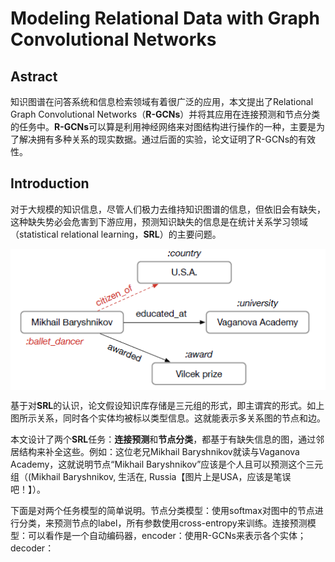 # Modeling Relational Data with Graph Convolutional Networks

## Astract

知识图谱在问答系统和信息检索领域有着很广泛的应用，本文提出了Relational Graph Convolutional Networks（**R-GCNs**）并将其应用在连接预测和节点分类的任务中。**R-GCNs**可以算是利用神经网络来对图结构进行操作的一种，主要是为了解决拥有多种关系的现实数据。通过后面的实验，论文证明了R-GCNs的有效性。

## Introduction

对于大规模的知识信息，尽管人们极力去维持知识图谱的信息，但依旧会有缺失，这种缺失势必会危害到下游应用，预测知识缺失的信息是在统计关系学习领域（statistical relational learning，**SRL**）的主要问题。

![img](data:image/png;base64,iVBORw0KGgoAAAANSUhEUgAAAf4AAADlCAYAAACyCZXJAAAAAXNSR0IArs4c%0A6QAAAARnQU1BAACxjwv8YQUAAAAJcEhZcwAADsMAAA7DAcdvqGQAAFCnSURB%0AVHhe7d0JXFRV+wfw3wAiKruazODCCyhakgukuVSoCeYebmWBBm9paVm+Cq7V%0Am1sKL+b6agUJpLkEf7dcMBVfNZMYFNEEAgKFGRRlHRRZ5v7vuXMHB0QWBUR5%0Avn7mMzPnrlzv3Oecc889R8LxQAghhJBmQU98J4QQQkgzQIGfENK05J+Ar0wG%0At6B4qMUkQkj9ocBPCGlSSv+KQZhyMKYMtqELFCENgH5XhDRbt3DC1xkSyWQE%0AJRYJKWqlHOH+0yCTSPh0/jVkEcIT84VpzAPTZdPgfywRKmFqERKDJvNpi3Ai%0AX1tWV/MF+EX8/JptlMr9YS9xg2/QFvgOkWnWwX9fdCIDanU8gtxkaOE8H8nY%0AA28HW6HUX8pvc1/4Ccjlh+A/zVFcRlKxRkBcVuYdjgyqJiCkWhT4CWmu1LeQ%0AelEBSO1hY2UIdUY43ndyxuy4ftiruAeuLB3HB8gxweVrIZCrlcewZOoUbMga%0Ah8iCMn66AufnAwGuc7FFnsuvUIX0hBRguDN6mGovLcXITE2C0q4fetkCKbFR%0AfFCPQOipMkzYkcqvIxVhXgqs+uAnXFB3h9fR8wjztAM8w6DgFDjqZYOUw6sx%0AfsIwODuvQ9ZrXyAsYg/8XKVIzi4UAz+fuYgMwZKIwVjuOxLWdFUjpFr0EyGk%0AudJjgVYBTrESQ02zEbl+JYIcAnBg04foJzXkp1vj1QnDYac8h5i/0hD5zUKs%0Awiz4Lx2Pbsb8pUNPin7e0+AhjcGx2EyoS9MQEyaHnWMXtBc3AWTh8qkYSCf0%0ARVcDMWPgoruNtujSo504L6/0JlLO3oHra8+jg5AgLiP1QuDVPVjtNRHuw13Q%0At7cMyXFp/NrZLNH4dtluOPjNw+RuRsJShJCHo8BPCAHyL+FoqAKuHm+gDwvq%0AIgOneUjiTmJe17+rnI7WZmjfWimUvktTYnEs2QkT+naBgTgZ+X/h/LE7cHSQ%0AwVioYcittI4cpMVdFzMGfNldWIcMvW3aaS5OYq2E1OMdTOxuKiwBGKOjgy1w%0ANgWK0mJkRIQgIGEEPn67Nz+FEFITCvyEEKAwF5nK1rAyb1PlRUGdmYqLSp2A%0ALNIEajsMsm2LovQkxMEWDh3vh1/Ncg4Y3qsj9G78iVMR5hXXoZsxgBqqyusQ%0AlpHBw+1FaMM+YAgrG3tIk5OQlvIHftrwO97YOB/jrQ3F6YSQ6lDgJ4RUTdtg%0AzvcEVCbmsBKT78vFhf3hiJCOwLj+ljr38rXV7eJ0OMBWZoj8q9E4Vl3GoEJ7%0AALYOdZXLsMuWcUd7OOJvnA3cjAC8g49cO9HFjJBaot8KIc1RqRz+9qxVvtgC%0Av4MTxnm1QsiGIJxQFvMxV4modauwJM4dGz8ZDFNh+j2sWbZJMx35SAxfg3nz%0A0+ClW9q+cxWxSfnC8vLgVfz0XwDXfujZQV1FxkBbwmcZA5amaQ8AO0uYCFem%0AyhmB+/SsbNBbGoGANQnwWOoBJ93bD4SQatGvhZBmSFNFz3/QtsDX64LxywOx%0Ard9vGCZrCYm+DOMvOmLjgcWaoM5Pd18XhohRKXiXTZeYwWFDGTyOh2Gdexf+%0AQmIE+zfex0KHw/DuYcYvPx27y/6Bfi5SSHvbwEpPbKQ3yBay8gYA2Yg+GgGl%0AkDFgiR3Qf9wISCO84aDPHv/LqmIZkbEMDo78ur0W4RMXncaBhJAaUV/9hJCn%0AjjoxCG84hGN49I+Y52QuphJCaoNK/ISQp0QxlIlpUKkuY9uKzSj2+xwzKegT%0AUmcU+AkhT4l8XA2cABMTV4RaLcLWmc70+B4hj4Cq+gkhhJBmhEr8hBBCSDNC%0AgZ8QQghpRijwE0IIIc0I3eMn5DGpVCrhRcijMDY2Fl6ENBYK/IQ8opycHJw+%0AfRqpqaliCiGPxsbGBq+88gosLCzEFEIaDgV+Qh5BUlISDh06JHyWSqWwt7cX%0APhNSV+xcUiqVwueRI0fSuUQaHAV+QuqIVevv2LEDRUVFGDZsGF544QVxCiGP%0A5sqVKzh+/DiMjIwwdepUqvonDYoa9xFSR3K5nII+qVfsPGLnEzuv2PlFSEOi%0AwE9IHcXGxgr3Yinok/rEzid2XrHzi5CGRIGfkDpgDfqYzp07C++E1CfteZWZ%0AmSm8E9IQKPATUgf37t0T3k1NTYV3QuoTnVekMVDgJ4QQQpoRCvyEEEJIM0KB%0AnxBCCGlGKPATQgghzQgFfkIIIaQZocBPCNFxHeHT7CGx94e8VEwqp4Lcf8hD%0ApmkVQykPh/80R0gkEs1LNg3+4XIo1eIsD6WGSr4WQ9gybkFIrHF+QsijoMBP%0ACKknxcgInwsn563IGrcHBRwHjstDwkZr/DJhDKYGRPFZh+pkI2r3dkSyjxFH%0AcCapSEglhNQvCvyEkPqhTsHRreFQes7Ap+7doelt3hTd3OdiqY8MkVv+h4SH%0A1hTw8i/haKgCrqtWYa50D5YE/oZ8cRIhpP5Q4CeE1K9raVCodOvp22Ho6miU%0AnX4T5kUPq79XIz/6V4QqB2OK+zsY5eEEZeiviM6n+n5C6hsFfkJI/dCzhdsM%0Ad0gj58LZ5A34Bv2M8PBIJIqZAD2pHeyMH3LJUV/Hr9sPQOk6AoPtreHs5gqp%0AMgJHo7PFGQgh9YUCPyGknhjC2j0A8ugDCPQB1nhPwoQJQ+Bgog/JEF8Ey5V8%0Aub5q6qTj2Bp0G65TBsJeTw+mzq/DQypH6NFLVN1PSD2jwE8IqUeGkDqNhtfq%0Ao+A4DmWKaOzd4wfPhDWYPmYF9mYUi/PpKkLSmSOIwGBMGWyjuSiZvgg3Vt2/%0AZgt+TqRGfoTUJwr8hBAdFuji2En8XDdqpRz7wg9Brrwf3PWkThg3cS42/LgQ%0AUuUR7Dt/Q5yiQ52KM7vO8B/2wNuhlfgYYHsMW8PGpT+DXWdSH1pTQAipOwr8%0AhBAdBjCxbA8kRyE2pVJJW52O2GMJgJ0lTKq4cughDeET/olFh1MqBWo9GHe0%0AhyPMYWXeSkzTUkN14TBCI9rCKywVZcIjgOKr7CoCXYGIXb8hiSI/IfWGAj8h%0ARIcRuk2eBz+XM/Ce8RXCE8U77GolotatwpKIvvBb6Y5u7MpRKoe/PV8613bo%0AIx2KT/z6IsJ7DhYGR5V32KNWnsW6FWsR4fIOJvez5Bfzhz1fqrf3l6NU++y+%0AdAzeeb1TxQuSng0GTxksPtN/S9N5kGQI/OXV9wZACKkeBX5CSEXG/TB3xwGE%0AjcrAbAczTdW7vgzjLzpiY/R3mOtkLs5YmTmc5n6H6L0TgW3jIdNnVfYS6Mu+%0AQuZr65BwYA6cKrXqV2f8D9tD5ZB6vA5n08qXIyPYDx4BV7Bn+k/zWQRCSH2Q%0AcKxOjRBSK5mZmdi9ezdeeeUV9OnTR0wlpH5cuHABp0+fxuTJk2FlZSWmElK/%0AqMRPCCGENCMU+AkhhJBmhAI/IYQQ0oxQ4CeEEEKaEQr8hBBCSDNCgZ8QQghp%0ARijwE/II7t27J34ipP7QeUUaAwV+QupA+2z19evXhXdC6pP2vLK0tBTeCWkI%0AFPgJqSMbGxsolUqhMx9C6gs7n9h5xc4vQ0NDMZWQ+keBn5A66tevn/C+f/9+%0A5OTkCJ8JeRzsPGLnE6M9vwhpKNRlLyGP4Pfff0dUVJTwuVevXnBwcBA+E1JX%0Aqamp5ecSC/ovv/yy8JmQhkKBn5BHdOXKFZw9exZFRZWGryWkjoyMjDBo0CC8%0A8MILYgohDYcCPyGPobi4GNeuXUNBQYGY0ghuZUHCZzY4MzPAxFRMJE8rExMT%0AdO7cme7rk0ZDgZ80Yxy4vFTkxd1F60HPw1AiJj9hxTnZSPt6OUqzbgrfS9JS%0AwKnyhM9aRk4DYB+wAfpGrcQUQgipHWrcR5opPuhnnkTqB5ORtno38m+WiulP%0AnqGFJYqT/0LxlQvCq3LQN+zRi4I+IeSRUeAnzVQJ7v5vJ/KVb8A6ZCnadTAQ%0A05sGqznzIDFsKX67jwX9blsCKegTQh4ZBX7STLVAy26O0L8Xg7xffsZ1/z3I%0Av9s07nrlnP8duSePgyspFlM0KOgTQuoDBX7SPJXext0b96Cv9zdUGzZCdbcU%0A3J0yceKTkx93CZlbN8LSbSTaf7ZITKWgTwipP9S4jzRPXAqUs5aiwOAe7v5h%0AgXah62Bt31qc2HhYQ76cs2fQ7vXhDwT1sqK7uPyaMwV9Qki9osBPmgeuCMUp%0AV1GQdBPo4ADTnp1hAA6Skou4NvUD5L36Xzz/WT/oi7M3tMLkJGRHnkD2t+tg%0A+cEcdPL+QJxS0a2Tx2ExYCAFfUJIvaHAT559qj+RuXopbkTEiwl60Ov7Iay/%0A8IalVRkKt89B0mZTWIV9jQ5WLcR5Gg4r5Sf/6xNYuk+usqRPCCENie7xk2cb%0Al46s5XNwI9EZ0uBIOJ49D4fAZWiTHYyM1Qdxp6QV2rhNQGtE4vaRv6AWF6tP%0ArMqeldxZwGfY43o9gn5Eh9FjKegTQhodBX7yTONSTiDrpAFMP52J57q3h56B%0AMYx6jkHn+W9D8tsPuBGdA7QbiOem2qJkx37kFdRf6GeBXrFrB65OHoe806fE%0AVEIIebIo8JNnW0EOSmEI/Va63aHqw+DFoTCzVqIwLgMcTGDiNhaGBb8g61SG%0AOM/jS13+JcpUKnQL3gm7z78SSvqEEPKkUeAnzzSJ1T9gpHcTd//OElNELYxh%0AYK4HdQnrsU8CPbtx6LxxMzq5SDXTHwF7/p412tPq9p/1QqM9CviEkKaEAj95%0AupTmoPDcUdw4eBQ5abUYGKfDy2g7yhJFP+xBTq72OX0O6uSzyL3aBq3sO/Bh%0AnycxRRsnR7QyrlsPftr791e93hWevyeEkKaOWvWTp4fqMhRL5iDrXKbmu4kr%0AntuyHFL7NprvVRL75J/ji/y7L8P8HRcY5smRu+sYygZ+CbsvRqKVwaOPzsPu%0A4d9NiIfVO55oY2cvphJCSNNFgZ80cXzpPO0wUr8+Dlhew13T6ejyz6Foo38F%0A6Z/NQrb5YjgEjIVRtbGbD/43/oByWzByIqLA2Y2E2bgJ6ODmCMM6Bn1WlV98%0A6xYs+r8sphBCyNOFAj9pYvggrVLwATYHko72aNPWCCg4i78nzER+3mvoEL4W%0AVtbsWftS3Du6BPFf3m6UXvfY/fvso4dwN/p3WH3mi3ZDholTCCHk6UL3+EnT%0AweWhYLcvrgx3RfIHU5A0eiL+2n0ZpcZ90H5qH36GYnCl2nyqAVq+OgkWVjHI%0APnAZNfayX1rKZykeDQv62v7ze+6PoKBPCHmqUeAnTUQJiiJWI/XbOzBb8RO6%0A7juIf3zhgtJ1c5CyV4HWIyailUEscs9fux/AW/VA24l9of55F25lloiJutRQ%0A347H7e3LET/pC9y6Vbsx99nz9zcO7he/QajWZx3uUPU+IeRZQIGfPCEcX8D/%0AG7kHvsX105n81+vI2XUK+u9+BOuhL6K1hTH02ljAwPIW7vp/j9sGL6P92PYo%0A/umwzvC5rcVe984g+3iyTq97JShJjcKNTXPw53v+yMdgdPx+Kdq3q77FPrt/%0Afz3wW1wd8QqKb4gNCAkh5BlD9/hJwym9ifwjh6CyGgOZc1sxUY2yzFjcPrAH%0At3ceQLFKDwYf/oTn372H624zccdjBZ4zvYxb20JxN8sKrd59H8+59oKh2XMw%0Ayt6F+GnbYbhqB+yHdhDXV4jCEydxz+41WHZpieLLx3Bj10/IS7OD+btvot2r%0AL8LIqOb8LSvlJ057C+0/mA2LQYPp2XtCyDOLAj9pOFwqMme9jRuGC+Gwdiwf%0AuOVQbF6LWwdjAQd3WLq1QP76P9B6UwhsnPJx47O3kHkuF+jgArN3pqD9iAFo%0AY1aAnNWeuFbwKZ5f5oDsuVORmT8LXb97C60rx3MuA7e2HkRZ/5Fo69gRBtW0%0A2GfP3+ec+w2mvftQkCeENCtU1U/qF3cXxdl3NJ8lndBuyU50/3okWpbx+cuW%0AEqj1BqLDlkN4PuhzWHVWo7SlE0wcTPh5ZbCc8AZ/QvaA2efLYDPlVT7otwBK%0AMlEYmwUDexkMJNZoO/1TWL75PAzUVeRX+entZs5Ahz6dHhr0qf98QkhzRyV+%0A8hg4cLficHNvPFpOnABzcxXyNn2AVPlo2G99F21a8MGXu4mczUuhzH0bXRe5%0AgCVp5CF3rSfSMj/kMwYjWJ4AKM3A7YC5SI8whdn7o9DKMAuF/xeCgnvj0GkT%0AH/BruEdfG6yHPeNBr6L9G6NgJLMWUwkhpPmgEj95DBJIiv5CbuA63Dyj4L+b%0A8kF1MPSv7ELmrt247r8H+UVmfIA1RMnBMNzOKNYsxpRlQHXmJgydummCPmPA%0Al+jnfoMuXl1Q9OMyZAb9D+r+PvjHpk8eOeizR/GKFPcH3mGt81n/+RT0CSHN%0AFQV+8nis3dBlezjsRkjBldzG3Rv3oK/3N1QbNkJ1l59ebIBWLhNgYvIbbu2L%0AK3/enkuNRn56d5g6yfhvYiv8dSuQHt8G5lOXoPsBOXodCIX9rDEwbac7sl7N%0AKvefX3aX7QghhBCGAj95PBJjGJklIeMjL/x99grydkdD/6Ue/JnFB/W3R8HU%0ATB+w6Iu242xRtu8wcnNY6C9G0aU/UCLrgRa3juH60um4OuVDZF3hoFd6T7Pe%0Ax6DYHircv7f+zEco4VMf+oTUlhr5JxZBJpmMoMQiMa2R5J+Ar0wGt6B4nUdz%0ASUOgwE/qiHWKk4L8ixeQdzkNJawnPUtrGBr8hYLdN2GxZTu6rV6o6VEv7AI0%0AXeaYwmyCB1oV/oJbkdf577kolF/mI3QwlJ+sgcpwGKTfHkCPrUsg691eWKIu%0A2PP3+XGXxG8QqvLZ+Pemji+KKYSQ2ilGZmoSlHb90MvWSExrHOrMVFxUOmB4%0Ar458YHqCGZBmgBr3kdorvYm8XX64vvEQyoQsuR70BiyAzfJJMLqwBvHzYmG2%0ANRCdexugcPscJG02hVXY1+hg1UJo5Hd7xXtIl4+Azfa3of72S9xq4YrnxrnA%0AtKOpZmjcOqL+8wl5Vqkg9x8D52MeSDjshW5URK1XdDhJLd3FnQOrcW1zDky/%0A/hndI06j28bFMO3WBmqVGi2c34CZLAV5B2NQwrVGm2Fj0AqRuH3kL021naQ9%0ALMaPgYHiCG7L1bD4dCO6zhoLs8cI+tr+83vs3kdBnzRD2lKxtnq8CIlBkyGR%0ALcKJfG1lecWSc6ncH/YSN/gGbYHvEBkkEgn/csOiExma36laCfm+cOyTX0dG%0A+Ex+2kyEK7VdXWvXNRr+8lw+NifimP80/jtbB/8a4otguVKzHhRDKT+E8BNR%0AkB9bi2kyCWS+hxAvD9XZrgxDfEMhV7JGv+L8++TIiA+Cm8QEzvMjgQhvOOiP%0Ax9f+sx8o/asT2XyO8A5PE7dJao2V+AmpUekV7rp7X+7SRjlXJiZVVMzdPTCX%0Au/jybE55/R7/PZfLCRjLXRz+KXdt52YuZdclrlR9g8vZd4TLy2LT6+Ze9m0u%0A68Sv4jdCCMfd5RICJ3GAE+dzPIv/nsUd93Hi4BnGKTQz8MR57Py46BLt/OCk%0Anhu58wr+d1iWyoV59RSn818TAjlXcX0l0X6cHVw4v+gCzarKrnKBrlJO6nOc%0Ayys4z/m52HEuPmFcQgG7IuRxVwO9OCkmcYEJd8vnZduCiw8XGLaXiwhbxa+7%0AJ+cVlipcQ8oUEdxCF3F9uutm21KEcZ6w4zzDrrFv4n7p7Iv2b3UN5BKqviCR%0AalCJn9QOdw9qPpOvb25cqYRejOLLx3HzYg5aDhqj03rfFKZveqKV+ldkf3sW%0AnB7H58qfg/lYtzq10tftP/9uSrKYSggBjNDNazdfeIvG6qHtgNI0xITJYefY%0ABfdbymTh8qkYSCf0RVcDFdITUgCXABzY9CH6SfnfoV5bdOnBLytQQ5WehDg4%0Ao38PcxjIbDEIBcjKY6VsvrQfGYIlEYOx3LsvMnf7Yz5mwX/peHQzZmHEFN0n%0AvgMPaQxOXc4CVAokxCkh9dyGqwdWwct9HIZ0MQD7BZfmFoB18aUnHY6VJxVQ%0ArB4KU2H+1hjevyu/Jn4eRQrOoi9e66n5S/SsbNBbeh1xaTn8N34/5aFYtsYK%0Afivd6TbAI6BDRmpHvx1aOhqh5GwcinRbhXDpuB2wAJlnMwCLl9BuYlex9b4a%0Aejbu6Lrvf3j+UAhsJ76o03lP7bBe9v7+7CMYdrBCjyOnhUZ7hJCqqVNicSzZ%0ACRP6dkF5rxf5f+H8sTtwdJDBWH0LqRdz4erxBvoIwZrJQVrcdTFjoG3YZ48u%0A7fk1tDGHlTQXmbl3Wb06fl69Gw5+8zDZPhNndp0BIufC2URfrLbnX2bDsEap%0AWaumoZ4TPKaNQndxWwZ93sa3C2UI8XaEyRBfBO2TQynW0Wvm7wTHLhb8tyKk%0AxEYhWWoPGyuxkGAsg4PjHZxNuYlS9XVEbA5CgpcX3u5jrplO6oQCP6kdiRQW%0AY1+Hnvwn3JBni4k8lRJFSgO0aG/Cf2kDU/d5sPp0LF/yZ6cWfzFoY4EWLWt3%0Ammmfv2fvDOtDn41/32H0WOpPn5BqaUvrtnDoaCymaQOq2FL+xp84FWGO3jbt%0A7l/4dTMGFWoH+GlCsAUf+AuQy0r7cSPw8du9+QxEIbKTlbDzi0YJx7HbxTqv%0AJAS7S3HjchQipK5wc9b53epZY+jKwyhIOIk9ozKxZLwznN4LRryqWJx/APp2%0Abc3PKNZMONqjozaDotcONr1lSI77GykXwrHh8GvY+NVoWFMEeyR02EgtGcDw%0AFQ+0H5iDvAW+SN21Fzf+7zukzFqAfNO3IHX9h+YWQDtndBj5IgyrGSCnssr9%0A51OHO4TUVVWP4eXiwv5wRMABtjJD5F+NxrHqMgYVMgE8IdiaI/nmWexkpf25%0AnnC1vn+b7k5WnlBlr8FnPBIjER4eiURVNq6ej64QuDUN8YbAX34Hxt1cMHHe%0AD4g/vhAI2YaDCRkV5xdqJhSwG94LtuURyhgdHWyBa5EIXL8dqLQvpG4o8JPa%0Aa2EPq2WbIR0lgeqbxcjceBRl/RfCdutHMDfXF2equ+R/fYIylQr2W34Qnr+n%0A0j0hNWGPuw2BROIM3xO3xDTenauITcrng6cS8uBVmDf/F8C1H3p2UFeRMdDW%0AErCMgVGl5+gZI5i1N0Hywg/wYdxkLP3AWZMhMLDDkJmjoAwNRmAUa8XPgv5e%0ALJsxFbPPq2HVOvuBwK0n64nhLtfxy+4IPmPA6vdVUKTeAKQvwPa5/IrzCzUT%0AgJ1lG50AZQgrG3tIIzdhzTHX+/tCHgkFflI3xg547rNv0fPcFfQ6/jO6zhoJ%0AE/MW4sTaof7zCXlM6nTEHkvgP2ga4rEgbf/G+1jocBjePcwg0Z+O3WX/QD8X%0AKaS9bWClJ1afD7KFrLwBQDaij0ZAKWQM9CpkAjSMILN14N97wmvjDLiYasOF%0AOZzmfofoVVbY318GfYk+TBy2Ah4/InKpS3lDvUG2z91va2DsjJlbN2FU5hdw%0AENoFmGHoqR7YeGAxxpvdrjh/ByeM82qLCO8e0HcLQqLQDkAPxh3t4fjAvpBH%0AQR34kEahHf8+K/QH4XvnxV9SV7qEkFpifRR4wiF0AKIPzIFTeeNE8igo8JNG%0AwR7JK85IR/s3J1JXuoSQ2lHfROLfhpCV7MOsoXvgeOBHzHOilvyPiwI/aRDs%0A+fuyO3coyBNCHh0buKc7e0zQFT5h67DUvTvd268HFPhJvaL+8wkhpGmjwE/q%0Ajbb/fKsZs2Haqxf0jVqJUwghhDQVFPjJI2PP3xcmJsKi/8tiCiGEkKaOmkaS%0AOmOP4mn7z1ddvj8OPqmK+Lz1tHCIvZk+FTSjuOmOzEYIeVbUe4k/MzMTt2/f%0ARnExG2qRPHMK8qG3Yim4MRPAvdgbMGFDajx5UqkUVlZW4remRBxXPO5jKILd%0AIRVTG0ypHP7dpyBuzUkEu3cSE+uOBf7uzklYo9gId2n509iPpp72qSGoVCpk%0AZ2cL1yxCGouJiYlwvTI2fjJNFest8F+7dg2nTp1CTg4bPYmQxmdkZISXXnoJ%0Affr0EVOaAgr8TTHws4LJuXPnEBsbK6YQ0vhsbGwwdOjQRs8A1EvgT0pKwqFD%0Ah4TP3bt3h62t7RPLyZDmh13E//77byQkJKCoqAi9evXCa6+9Jk6tZ6pEHNuy%0AAtPmhwhV91LPAAQv9sbwbpqaD7UyCqHfLMX0NRFsKlx8FmBU5neYj3/zgX8s%0AED4bMh97RMfPg5MQT0uhZGkTgDAxyFZcR+VtsO5Rj2HLinmYH3JZmM5vBNv8%0AP8Xb2I7nnecLQ58K7PzE7eQj8VggVkybixDNTsMveDFmDu+meTSKde8a+g3m%0ATV+DSPadX9+3ozLxxfxW2FirwF9p/cLfvRr+n05BL8V6PgNR1T6J358AVsr/%0Av//7P6GQYmFhgZ49ewo1RoQ0FqVSicuXLwvnICuwTJo0STgXGw0L/I+D/wO4%0AdevWcVu3bhU+E/KkFBQUcLt37xbOx5iYGDG1HpWlcmFeTpyLTxiXUFDGf0/n%0Aji905SCdxYWl3+N34Dzn5yLlpJ7buKtsOpfHXQ304viQwsEzjFNwJZwibAbH%0ABz8uukSzSk6bhhlcmIJPLF/HRu68gl9nlduw09kHtk8976+zJJrzs7PjPMOu%0AaVbP3ePSw2ZxUpeFXFhCnvBdcfxLzgU9Oa+wVK6My+Gi/Ubx6/fiAq+y6WVc%0AwdVtnKeU32ftPlWLnz86gF+fK+cTdpUrYCnpYZwXv7ydXzT/1/Ee2KcnS3uO%0AREZGiimEPBnsOsXOxZCQEO7ePf733Ugeu3FfVFSU8D5ixIgmeo+VNBeslumN%0AN94QctB//PFHPbczUSM/citmH3bF0sXj0Y11GcqGGV3gCx+EY+vRJORE7UVA%0A5GAsXzxFHIPcFN2nz8dy19qWJvltlK/DG/2khjrbOIJ9529ArbiMY5GdMGqy%0Aq7gPHdBzUA8gOQlpWVU0xMs/g/Wzf4fH0rlwF2oMDCEdOgtLfVoiaOtxJOXE%0AYHdADFyXz8f07my6Hoy7T8Hi5ZOExWtWDEXsOUTaDcfksZrOVfSkz2OQoxTJ%0AcWnI0szUZLBbkqy0xapYG6xWiJBaYrclWS05K/n/9ddfYmrDe6zAzy6sqamp%0AQjVZ586dxVRCnhwW/F988UWhyp81NK0/d/BXzDk+aKzCMDM2yIhE8zJjvYop%0AEXHqd5xk0yuMfsbT64hew9lAJ7VR1dCqPNOhWK2Iwec9WwLdvHBY4Y+uaREI%0AD/8OvkNs4eC9R5zxQaV/xSBMKceaYe3v77OkPYatkQMRUbhw8hw/XXdENsYI%0Atr36wU78Vj0jfpd+hGLX80jbH47wIF8M0e8B74im+QwDuyXE9O7dW3gn5Ekb%0AOHCg8J6cXH5DrME9VuBnrWEZe3sabIU0HTKZTHiv35baBjCxbK+5R13CsVtk%0AFV/Bk9FFnPPRlaIg+2FlZFPYdWuHO/HBeM9pDL45z/62thjofx7pYTM0s1RB%0Az8SSD+Au8IsueHCfuS2Y0IXPTDyWfMQHfQgn53U4n6sGzF+DvyIJYZ61yzY0%0Atry8POGdCiqkqWCFFXZ/v34LKtV7rMBPSFNkaGgofqpP4njgyVGITSkS03is%0AL3E+o+EWdA22fQc8OL18+NSH4YN9riYDDbRG16rWUb4NOf48uA0hmI6li73h%0A7u6OcU7tUVi+/IP0rGzQW5qAY7HpEEY3FdzCCV9nSNyCkGLbFxMemF6ElNio%0A+w3yqlP6Fw6uDAJ8fLHYayK/TyPh1KEEuZl3xBkIITUxMzMTaikbCwV+QmpF%0AD6b9xmOuyxksWRGIKGWx0Bo+KjAYoXwg9p3YHRaVp7PS8DY/LCmv9tZDG3NL%0APrAfQ9j/MvhAWwxlVCBWLNFW1etuYxfiVXwoVmfgxNersQbumOHmAHNW64Ab%0ASFWo+PfKy2vdQWZuoSaQm/bF5Ll9EbFkFdZFKcVt7kJwKIvVY9HNovJ0NVTx%0Au6pY50PotYGlnRTIvA6FsL/8MVm3Sudv1tLZJ0LIE0WBn5DaMu6HuTv2YpXV%0AfvSXtYREX4bxF3sjOHIBhpryP6XK0yVmGHqqMz7x7CmugA/sLh9jb4AVtg3r%0ACH1JSzhtuouRcz3vP99fvo4d6GGiz2+jI97NGIGIyJVwtzZFt8lfIcwjHd49%0AzPj1s+WLMXXjKrhiKyYs2A+lnhX6TnZEhHcP6Nv7Q15qDqe53yF6lRX295cJ%0A25SNj4Jj8A4sHdqO32Dl6fowGXoCPT7R2afq6HXD5A0b4XFtobi/rthUNg4b%0A/cYDIT5YEH6dn6fyPonLEkKeiMd6jp/dk9i9ezdeeeWVJtZpCmnO6LwkD7N/%0A/36hQfInn3wiphDy5DX2eUklfkLIwynDMa38aYDKL3tMYyV6QshThQI/IeTh%0ApO4IfuBpAO0rqcn1vU8IqVmTCfya0cD4UoRsEU7kV9EESB2PIDeZTimDdXU6%0Ak/8ujiAmlEweVgIR533k+4t12VZTdR3h0+xh7y/n/5pH8SwcA0Lqgxoq+VoM%0AkbAnLeIfbLAoPIUhgcz3BPLFpGZHFQX/Iex6PRlBiY3QWp2NB2FP16Paanol%0AfmUEjkY/+HiSOuk37GqinYJUJA7D+kC1KMvUTIP/sUR+DkLI00sPxn3egIcr%0AEJegqPR7ViM/+leEKp3g4fYimsbYlY1N2wMlu16fwa4zqfQ0RxPTBKv65Viz%0Aej8SK5wpRUg6cwSaIUu0DCB13wLWCcljjx5Wo0fY1gMdveTh6nIDBLjOxRZ5%0ArjjT06QxjzchdZOYmFjeoVij0LPB4CmDoQz9FdEVaiizEX00AkqpK9ycLcW0%0A5kY8Bq5L4TdXhoglIYisqhaXPDFNLPAPxFwfL0gjjuBMkk71kOoS9ofGwNVn%0ALqaKSUJ1W2IkwsMjkcieH65MdRlB0xwhGeKLYDl7Ppl3Jw4nf/DFEG0JfMgi%0AhCdqK+PYCGNrMU2mLaHLMMQ3FHLheewatlUrpuj+xigMRzzi0grEtGq2qa26%0A+vl3RK2dBpnEHkOGOPPzVKo6Ezt3GeIfhXxlFIJ93cR1sZcbfIOjoNTZ5Ttx%0Ax/BD+Txse+Hi3yTeCvD9DruqnF7X410MpTwc/iyt8t+mTkO4N5/uFqSTweNL%0ACScW8X9nI1UNkmcKG+msbdu2GDt2LE6cOIG7d++KUxqKEewHj4Br5RrK/Es4%0AGiqH1ON1OJuqqrmmMOw3EgpfoUqcn85qBL9j16ch8JeL9QhsNEh/9vvXrkP3%0AN13Tb5bHRl4M99fZB53la/M7rHb7DyEcAwVcp7yFf45yhbSKWlw2AqXutUo2%0AbS2OlV+L2bXmqM61g3/pXscrHze2Tz8cQ1yFPqMqr8MR0/yPisdFe+v3Xwja%0Atag8HsimbcLv8tM6+8Uvs/YslKXibeYqj9No/v/q6SvINbHAbwjp66PgIdWt%0AHtJWG/XFFLfefLlTS42CyzsxYcJOXC6odBayIDTrbXhfm4jjO5ZhmpNU84cq%0Aj+GXpP7YWlAGriAOgZ0PYMLHP/P/mfxJIg/EDNcjsNp4FQV8Cb0sfSNsQz0x%0AZXscf5pUs63aYh2b7NyHYy4emDagA0uoYZvMHSRtWo6t+ADysiSc3LcGPpWP%0AjVCtOBgeY6WI/uYjTI8agWj293H3oDg+EFHTfbH9wv3KSGXISST1X8dvrwwF%0AV1ehc+hsfLw7UVwfkLzmZ8RUOb0ux7sD7sg3YarzF4jrvQWKMo4/3hHwyFwD%0A56mbIL9jjdffGVMpg6cpJcDrLbjZ6/RTT0gdHDhwAO+88w5at26Nzz//HBcv%0AXhSn1D89+4GY4qpA6NFL5ffy1ZmpuChU8/eEXg3XFJXwG1mDTI8IzXT5u8je%0AEaoZGlmQC/mWuXD9xRobE/KE33R6WFeEVvpNP/w3yy8f8D6cZ8eh914FyoTp%0AU5G5cDymBkRBpdepht9hUa22X1ExMn4NF65JUwbbwtz5df56Lq9wjNj9/4Cp%0A47EwcyzOK+6BK0vHj9ZH4OrCF8Qy+EyRKhpbZszCL1b/RgK7lpWlIsz2EKZP%0A2Y4LpQ8eN67gP3A4s10cElpDnbEXc1wCkDVuj+bYKgJg/ct7cJmzFxnlF7uf%0AEBrjLMSDsvQwvHFsNgY4L0cCH+DLhL/1NRybOwff/M8SE32nV3mclK7uGNvH%0AXEx7ejS9qn7LV+G9fDAidv2GJOE/SHuAR2CwQxthlmrlxugEoYUYykY4K8cH%0ASO+RmlHNjLvjjXGDgLgkpKuK6n+EseT5cG6hyUkKL30Z+s/NhMfHUzSjrvE/%0AkJq3qcRvhu7wnTMIUvY/Zfoi3DxkVR8be/5Pz9TNebJR2L7AybJdGGuuE6hd%0Ap8B7PNseG4VtKMYNb13xPmVN0yur8nhnI2r3dkS6fobF2n037onpK/8NrwQ/%0ALNqdBGPhgqCTiRFKCYDHO6/CuumdleQpou3zfNmyZRg5ciT69++PzZs31/+t%0AgAeq+8VbkkI1v3ENv2+d38j0nuL0YViwlA8wbN2MOhOxx2JgN2oCxmpHVuzZ%0AF458ST8uLUczD/Ow32y+duTFhZjTjxV+2PS3sXKjOxLm+2N3YjFMq/sdopbb%0A16VOwdGt4eI1ic/AC9csJ51jpC3IPeoIlDcfOG7CtWXxZ3BlnwW3ELl+JQ57%0A+GKxu/bYa44tgnbiqDZ4S1nX15qRNvWsX8Ko4XaA5wx8PNSaP1KGsB4wFMP5%0AzFNm7r2HHCdWqzEQ9k/h9aoJ7rJYhabNXYknotC9aI17m4wQ7/HwDrnMfzaF%0AmUmle9GVRz1jlNnILTSs/xHGHrjHL5bAJwzFBKElcO1GNbMb3gu25X+3JZzd%0AXO/nPCscmw4YMM0DLpFz4cx6UBvii6DwfTiRxG/H7n4To4rr01DyGYZC8XNN%0A0yt6yPEuTUNMmPyBdWkufGKDqAqZGLHmgv/p1ud90b59+97PeNHrmX5NmDBB%0A/F9/UFZWQw0OXKm6X52KM7vOiNX8rav/fatvIfWiotJvhA/MHe35wCrS6w6v%0Aw3Ls6pqG/eE/I8jXDfoO3pXaOj38N5snjMxYeeRFbfBOQUI6n52v7ndYy+3r%0A0jTCZnkRbUAUr1nKbVj9M6uFeMwRKEtTq7622PYCi9sC8fqjXDMMZuXniD7M%0Ahq3ii1IxOHVZPB9aW8KsdaUD9zBVHifWVXe3phhEa9Qk91lThRbD565SkFvX%0AgOCyFGFhy/kAyEqW96uwq9cYI4yxErgXPvZsLZ48j7JNPZi6eGJ5lcdGW8JX%0AIHpvGMJmtcep2eMxzGEQvMPTankcHsEjHW9GNxOToaleFC6Y9XdKxsTE6GS8%0A6PUsv8LCwsT/9ftmz56NQ4cOISUlBR999BEsLeu/sZ1udX+uEPRkYmv+Gn7f%0A6kJkJ9dQsGC30N5zhfM35/lypx7MB66EIj0MnuLk+lHN77DO29c2wlZqumeu%0AEHD5NOG6V/8jUD5AHD/Czi8aJQ+cK4/a90Q7uHh/JBZIG+Z61Zia5l4LVWh9%0AERG6GauCD9ThANvB8+P34e4+C/5+bOCRjdjL7hnVpDSx8UcYe9RRzbTHZtdO%0AfP+LzsknNAaUwW1bHvqMc4f7xHkITr+KQNfbOHw+uYEeIXzI8Tbogr4TnJB8%0ALBYpOjkBtfJPnI0DHB1kQrVkefVZ+Hb8wqoXm+3jT6S+jBkzRuj+9M6dO9iw%0AYUPDj7tfXt0fju/DDyDC9SN4u7Sr+fdd5W+kGMrLMeB/IoLShCNYGdISPkvn%0Aw8ud/02Pc0KHwlzUdvBWg65Vjbyo3QZfiu4oVII/9HdY5+0LjbDPQOoVhnTW%0Arqc82N5FQuAkQAiaeo83AqWBTdXXlpRYHNMOJ6nXDja9ZZXm4Uvpj9l4uLxA%0A+gxcr5podkWsQovchDX8iVf3A2wOp5mfw88hHLM/P3i/McfD6BnXcoSxx8H/%0A4E4EYUNIK3jNGAZ7g9qOalaZ9lbIMswP0Dn5DOwwZCbLLIVgr9A6lrVqPY9T%0A5YG2IVU+3pboN/kduESsxYp1ZzUtgPnSw7ZFXyBIGGXOVnPimQ7UtOdYuBAB%0A9VzNT5qXnj174vr160LQZ8G/VatW4pSGpq3u34T5C8/fr+KucdRCnd/Itst8%0Axpz9Xg9i/YZwvmysoWdiyWet7yEzNVPIuKuVZ7Fuxdpqq9oreGBkRn4b8T9h%0A0exNFRvRPuR3WLfta+/dy6popyMeI+GZ/mswfqwRKB9ybamwXw/Oo1aeQyAr%0ARPrMxMRuj9h4WFvoegauV0008PM7Zj8MM7x6Ao/6PKyxMz4QGnN8gUXb4qB9%0AgK5KtRlhrK4qN+5jo6IN+w39tgVi+fgu0Ktpm2FJ4ooeVH5stKULAQu+AYgY%0AlYHZDmzkNn2Y9NgBq1V7sW1694b/j65wvP8EnGZhR/S/4XhxJmT6/N9v4opQ%0AKx9EywPgbq1tcKm9IPD/zU9xtRl58rp164aOHTuK3xqXpiTImuSxluw2mt9a%0AjdeUDBiz38j5mcASR5iw36vLPljNuv/Isl63idgQNgbXvNl0CfSdvkXZ1C/g%0A53oHIRNWaHrQrJY48uJGR1wcL468KFwTzkP+nbtOcK76d1in7auv49ftBx7a%0Af4HmGPGFfvZMv9r5MUagPIgC4driA6v9k8Rry9s41WMiPMtbReppjq3OPPqy%0Ambjo6I/IpS6PUUrnj5PbW/CSSuG63BMuT/H1ikbnexqx7ovfGI1dUw7isFcj%0ABPWnDJ2X5GGa9uh8rDp6CboPS8LyhBB4PWrJlDQYdWIQ3nA4gin1/P9Do/OR%0Ah1PfRGJyLlQXDiM0bsT9KnNCyFOmGBnhsyGTTcNaoRqe/3mL1dHlj8KRJkOt%0ATEayKhsX9ocj7hnoa4TixtNEfR373Sxg4nwE/TbOhmt5lTkh5OliCOvxi3Gg%0AvBqeVUdPwn52O2zbu7V4dJk0JrXi/+Bm0hbOv7yIjb6vP/V9jdDp9TQxcMK8%0AJNZK9ihWix1TEEKeUnpSOLnPQ7BC2/pdgZOrPeBUodMx0hQYOM1DEvs/OrkS%0A7kJnRk83CvyEEEJIM0KBnxBCCGlGKPATQgghzQgFfvLMKS6uRW+NhBDSROTl%0A5cHIqPGeFHiswK/t+zop6eGdzRDS2BQKhfDOxmcnRJeZmZnwfu3aNeGdkCdN%0ApVIhJycHVlZWYkrDe6zAb2hoCBsbGyiVyvKhMAl5ktiP6NKlS0LuuTF/SOTp%0AYG1tLbw35Dj9hNSFXC4X3u3s6nNQuOo9dlV/v379hHfW8xAFf/IksaB/+PBh%0AFBUV4aWXXhIypoTosre3h1QqFXpJO3XqlJhKyJNx5coVxMbGwsLCAl27dhVT%0AG95jddmrxar62fCXTK9evYRctbExPWVOGge7p8+q91lJnwV9dg6+9tpr4lRC%0AKmIZxB07dgjnCrvgsgF+WGaAkMZy+/Zt/Pnnn0JtOaudnDRpknAuNpZ6CfwM%0Au2fGctDsXgUhTwL7AbGSPvXPT2rCMovnzp0TSluEPCnsVjkbU6Qxgz5Tb4Ff%0Ai1X3s1wMaR5Ya9TZs2dj9OjRcHFxQYcOHcQpjYs15GP39Kl6n9QFK/2za1ZB%0AQbXjdxJSr0xMTITr1ZOqGa/3wE+an+zsbKHqNCQkRAj+48aNw6BBg8SphBBC%0AmhIK/KTe3L17FzExMdi2bZtQhaqtCdA+9kkIIeTJo8BPGkR6ejr27t1LtQCE%0AENLEUOAnDYpqAQghpGmhLntJg2rVqpVQ0v/uu+8QHh6O/Px8oSGej48PdaJC%0ACCFPAJX4SaNjtQCnT5/G5s2bhe+enp7C7QCqBSCEkIb3BEv8t3F72XDEvhOC%0AQrWYVFcFp5DyqhP+3J4Irj7WV1fC9gcg4WC6mEBqg9UCuLq6Cm0A1qxZI3S+%0Aw2oBVq5cSbUAhBDSwJ5c4C+9hsJIBSQDHdH6EfeCu5mGonsdYfyCNSTq2yiK%0Az67l+tQoPf0VLvV/DxnJRWJa3XHJF6G61x3GPdqJKaSuunXrJtz3v3PnDpyd%0AnfHll19i/Pjxwm0B9pggIYSQ+vXkAv/t67irksH4xc6QiEl1U4riqxdQ0tIJ%0AbexaAVnxUCVZ1nJ9d1F4SQ7OfgjM//GoQyHy209PBdfyHzB6jjqNeVwPqwXY%0AuHEjEhMTxbkIIYQ8rsYL/EK1+AtiVTxf4k68iHsoQUnMd0hg6f351+QvoLiY%0AifJGB4VJuL1pJl8yF6f3d0HClt9xT6jKz4PqwmWgkw2M2vBhWFhfR7SU8V+Q%0Aj8LITffX238iUnZGC8txySH4s38/pIYkAUmrkTSgNqX+Yty7uB/XPnG5vx+b%0A9uHWBT4g9e4NYxP+MFa7r4XI2zRO+Psytn+BK9p5Jn+N2zfEsePVmcg7uK7i%0APh9M5LMXosrrr3Cs2P5F4MbpaOSJf/elZafuL/uU0dYCsP6sZTKZ0BCQ1QJE%0AREQI7QMIIYQ8ukYL/JpqeUDSvQta6vGB6trffNDKwr1kS3TYcwG9zp+D3bhs%0A3PrEHzeVLBjexu2AD5F+SoYOO87x0+PwwtZJKP1hKTLO3uYDpVi1r7s+ofR9%0Ahw+yHyBp822Y/yAu9+ObKNk8A8k/8YHazhPP718FI5jCaOlRfvoPsLarrtTP%0Ar/t0AJJmBODu81+j+7kr6HViM4wTNuDWwVRIHDrBsMZ9zYDqt3Qg7RRUBW/A%0Anl/Hi3tXoVVmKDJ+vgJOfQ035r2F1DVX0eqb43jx/AV093fG3WWzcO00v3xh%0ANK6954HM7JGwOxF3/1jNWAgFy7SoU3HLbyEy501D6uabMPZZA+upfWAg/gVP%0AK9bYz93dXagFYLcAoqOj0bp1a6oFIISQx9BogV/CAu55PuAtfY0PSIUoSuED%0AYZeP0GXVP2HegVWVm8J47EQY4yxy5Tf5YFYCA+dP0XHVp+hgZ8pP14O+icn9%0AavxCJe5dN0TLPnb318eXvtvcPIiMEMBi0Zzy5Qy6jkC74ZYoOR/Ph3E+E6L8%0AG/dQy3vzhZdwY8M+wNMfdjNf5jMZfFqb5yHzepPfF/FWRa32FTDQWYekfScY%0AtWATy1BydhtunLWCxfrV6NzXil+O/7sGuMHEWAHVpQSo9m5CDt5Fx7mj0aYN%0A2wHxWLWMh+rqLXH9RZD0XwS7H76A9ehRaCvsx7OjN/9/u2jRIqoFIISQx9Ro%0Agb8CoWFfNlqMGw5TIZCJWpnCQAiGPD1LGElboPRqJG7s11SBX5q6GiVidX6F%0AhnXa9fXvgtLfT/LzxCFnxkCxypy9XkX6QYW44iLcuXKxlvfm1SiNOYTctO4w%0AH9GzihK0eGuhpn0VajterLiO8jYOxiiIPA3OfiTavmgmTuQZ9EHn43xG6cN2%0AyDt0CUjbjNShjvf/ptc/QsE9zaya9fPrmjQCxrrH8xlUuRbg119/La8FYL0F%0AEkIIqd4TiRJcWhxUKj5Ydm5boSGeJt0YLcz0UHRwERJmrOSDLh/d9P4Bc5+1%0AsPLsCwgN8gwqNqwTgihbnznKcrMB4w9gc/YKep2v9Fo/Fi21tQNC24Ca/nzd%0AWwi6mQTdzAP/raZ9FRoh6q5D28aBZQwMUJqlAtqaw6Cq3VEXoiyTL817/ogX%0AK/8958/BYbSVuP5XYNa7cYd2fNJYLQBrCMhqAUxNTYUMwfvvv4+zZ89SLQAh%0AhDzEEwj8apQpUqtoeJaH/COHNAHMMQ+3fzoJjP437GZNQofRY9FhpA1Kf/tT%0AvKf/sIZ94hCHJXkovavzMD9rGHfwF9xOzuc3X5fH/h6i8DJu7+NL4axhX5tr%0AddhX7QbFDIUxv3yXqtoXFKFw+3uIffUr3C4o0yRl50P8xOMzDsmncePgaRQW%0AZlex/uaF1QKwToCioqIwffp07Nu3D6+99hrVAhBCSBUaJVJwF9cJrdE1Lc21%0ADfsUUO0JQ67Qqj0fhQfXIT0kE618psPS3AQGbfnScVY6ilhvPOpM5H4bgNtJ%0A4j39CsFbN4haoM0gVxjcO4Fb26M0LeoLE3EjYAHS18iB5/iMgfDYH2Bgzlr/%0A18QIrV8eghZsffvjNZkVYX1fIycNaNG/Owz1WtdhX4WV8sRahxf+ASOD52Dm%0AOgiS8yHIOK3gjwv/98SEIH3r35pjYdEVZu6O4I79BEUMa8XPgv5BXFv4KW5c%0AUKNlq9zHz8g8Q1j3wKwW4MiRI1QLQAghVWiEUCFWi8NUbIh3C6rzf6PF7A3o%0APDADGWP7ILb/ACSFlMHc/3vYjmbP4cvQds5CGGcGIJnd1x7wFm6U9eIDezGK%0Ali1FxsUUTcO+Lu35eXWDqB4Mer8P+60z0eLELMQPeAGxQ9/mtzgWHX/4FG3Z%0AY3fte8N8kAlK1r+JS7Xo5U9i9xbs2Pr2eWgewxv6AXJhw/8d2lsVddlXUcFl%0A5B1jbRL4jAP/z2jkPHT57AXcnTeczyD1QfynMXzQX4suI9mxMIPZh9/A5qMO%0AKPhwGD/dEVemhgDjAmA39xUYaBs56q6fVFsLQB0DEUKaM+qrnzw5XBFuJSUi%0ALR8wkdnCVmpcRQPK+kNDBRNCCAV+4MZ+JIxdiId14cMa1TnO6kOl6frG5eHK%0AD/Pxpvd3+EtI6I5RPr5YMHsSBnVq06DHm1X501DBhJDmigI/eTJK0nBiyw/4%0A3fotzHZtj+zkKOwPWIw5V93xv6ML8YpJKZ8ZM4SRQcNmuagWgBDS3FDgJ09G%0AqQq3sgpQ2soCHcyNhBJ+qdwf3Z1/wczoffgg72v0XGCAH375HMPaN3wfhJVr%0AARYsWEBDBRNCnknUDpw0Oi7rFFZNeAntZTJILdqj65Bp8F3xNb5aH47k7i7o%0A39UIhbnZuH41F3e1lf6lN/DnpWtQlTZMPpUNEsRK+t999x1+/PFHGiqYEPLM%0AosBPGpkKl37yw6LEUQiLT4fimhy7lo6DAxJwKCQeA7xHwsmUQ1GhCujQmc8Y%0A6AvLXPl+Dvr3eg3/DEtDQ1dR0VDBhJBnGQV+0sgKkSn0nNgV3W35En+nbnAa%0AOg7jndtDgSHwHPk8WqME2TcygJ4dYKlfhvzo7/HZ/F18+G+LLu2NNXUAXB7+%0A/GUPfom92WCjED5sqGCqBSCEPM0o8JNG1g6D3v8M01MXYuyb/8L60D3YFfhv%0AzPz4vyh4ezJG9mAdK5Wh5F4pLGyeg1nuOWz02YOOn3+Od4w74h9Wrfnp96D4%0AZQUmvPUDom4VgyvKwl+xcshj/4JS1TDZgOpqAahjIELI04QCP2lk+jB+wQP/%0APXUM/mPaI+O333A5IR4X/7LA0Nd7QSYU5/OhSFTCUqbCb8t8EdprIb4a2RlZ%0A6IyO7Q1RkrIXS+YeQC//VZjXLxuhH7qhW29nOPfuBlnvifANOoPrRTX0zPSI%0AdGsBWPCPj4+noYIJIU8VatVPnryieOz8bAb+LZmHE5vGQCq5jvBpw+BzxZjP%0Amo7Bt78sRv/4lejxnjHC/xiCc9PfRmiP9di33A3tFCex5b8xsH7PC67t85Ec%0AtR8BH3+Nq2//hKNfvgaLhn0aUMDu+0dGRgqPBDIfffQRXnnlFSGTQAghTQ0F%0AftL0lMrh390Z82+Mg9/JIPzL2QTpu2ag88He+KlHBOZeGo+I799DT2M9lKqy%0AkVVQhlYW7WBuxCqwVJD7j4HzllGIjp+HPooIrN9XipHvuaGbMWso2LDYvf9D%0Ahw5h8eLF2LBhg1A7wG4TkKdI/gn4dv8AmRtPIti9k5hIyLODAj9pgu7h1p+n%0AceJvGUaOfB7GEjGYz48Eus/HgePLMFqmj6zT3+Cf7/0b+5NV/DJd4eI5Hq87%0AtkDizh8QNXInzn/VF3+vfwu9vzTH8jW9kS9XwNRlGmZN7gXzB2oCSnHr0u9I%0AMn4BzrYWj911MNUCPL00/UlEYVFCCLy6VTV6JiFPN7rHT5qglmj3/OuYPIoF%0Affb9DvKy7gHGk7B+5yKMkrUEii/jpwUBSByzDfEKBa4l/ISl4xyAuJMIkfeC%0A97heML0Th4PfnQJyonA8+jYMWyjwZ64ErSWcUFOQq9sOQP03Dn/hgZF+Z5Fd%0AD1lh1vEPGxmQtQWYP38+fv31Vxoq+KlQiqy0JCRL7WFjZSimEfKMYSV+Qpq8%0Akjzu+rXbXIn4lbt9hJtjIeWG/zeOKxaTOLWSO/JpHw7Dt3BXikv4WeZzUrhw%0AvkeulS+nLojjdvmO4+z4Ux/GL3GTlu7iLmbf4+5dXM8NxGBu6f9uiXPWv9u3%0Ab3PBwcHcSy+9xP3zn//kzpw5w925c0ec2hyUcXnHF/L/J1LONfAq/62MK0g4%0Awvl59mRZLc1L6skFnFfwU65xYZ52HDzDOEWFZe04z7BrQgrH5XDRfqM4uHzJ%0AHVfcrWZdvDIFF713L3c8+jwX4efJr8eJ8zmezimiw3SW6cl5+u3kAn0G6myX%0AkGcPBX7ydFLncpcD3+e6ojs36tO1XMjPP3HfL53Cf7fj3t6ZwqnVKdzOt+04%0Ai/fCuAy1uMzdK1zI9D6csctn3PdHfuP+OLWH85s+kJO+7cd9t+hVDgP8uehC%0A7cwNiwX9+fPnC5mADRs2cNevXxenPMvucgmBk/gAy4JuFsdHcs5HKuVcfMK4%0AhAIWnsVALl3IHc/L4z+7cHAN5BLYpLKrXKCrVAjQdn7RQkauLD2M85L25LzC%0AUrmyatfFZzESAjlXIbizeb7lwsIOc7+GL+FcWLAPOMMp2CJ8pjBQzARot0HI%0As4gCP3l6qQv5EttebssKH27mnAXc/Em9+Iv221xgQiFXfGULNxx9uE+PKDlN%0AKC/mMsI+5CyMp3D/vVwgpAgKozi/ARZCQKhQe9BImnMtQJkimtsbdlIM1IyY%0AMRCCdaHms50fF11SxhVEB3Au0oGcy0CpGJTFeV0CuGh++erXVSLWFvBBPjCO%0AE/73C85zfi52nIvfec13UUm0H2enzZgQ8oyie/zk6SVpDanTOMxYtBr//WYl%0Avlq+ADNfSkN0YhIuHtqLYz0nYcorHcTe/rMQE3ESePdduD9vLKQIWlvBtqsl%0AYDEeM8c6oAWXh8SD/nivnwwSiQzOk5ci6HdFg/UOyNoCeHp6IioqCtOnTxcG%0ACWJtAVijwGe9e2C9DjJ01M/G5Yi9+Nl/GmSSVnDw3gM42qOjsSFMzLUDJGUj%0Aavd2JHj8C4vedMCdrDzcyf8NgUuuwutjd/Qx1qthXaXITE2CUjoG0yY+D2Oo%0AkR+1FwGRfeEx9kX+e2W2cOj4YCohzwoK/OQZIYFRt7fw36iz2DzKGnqWvTHr%0AszHo21psvl+qRPyv8bC0k8JSt0W/uhC5mXcgnTYOLtISpOxeiNGfnkOnj4Nx%0A7o8dWNg7BV8P/wjfRGcLN44fisvCpcgopOSWiAl1px0kiPUGmJ+fjxEjRsDH%0Axwdnz54V53iGqNMQ/r4rnD/chxQ1fyGyHYeNEXvg52oH1ykDYa9ngPZd7GGX%0AnIS///czVq+xxXLvV8GyAsrMTP7/MhyhDl74yLUT9GpcVxYun4qB1ON1OJuy%0AS16xmBGo3ICvCCmxUdSwjzz7xJI/Ic82dRoXNr0rJ/30CHe7/DZ+KZd3bjU3%0AAC7c8nM5nDojjHvPwpjrOn0r91tanuYer/oW97/PX+Us5vDLCcswJVzBrVzu%0Ark5zgLLkEG68cU9u5oF08dbC42NV/qzqn90CYLcC2C0BdmvgWaC5516xSr1y%0Amua7C+fp6cJJvcK49DJt9f5UztPFSXNvv4rlmApp4v1/TYNCRvc2gPbWAE+o%0A/pdSwz7yzKMSP2keJNYY8sH76P79Qnz2n704HR2N349swseey3BuoDtG9zXG%0ArZhI7EFvdMtci4FdnOH6oT92ns6Aqb09cg7G4e/SMqj+3IMFox1h0s4c7V+a%0Ais93xSKnVIW4g7uwt+NETH1Vqh1I+LHpDhX89NcCsL4YhkAicYbviVvQMzGH%0AFe7xJe9MfgqgVp7FuhVrEQFn9O9hLiyhmYf1hVAAj3dehbWegab6P3IHQvCO%0AprRfPt/D16XOTMVFpQOG9+ooVnEawX7wCLgqDyD45z+FZaCKR/iypWBdRbi+%0A9jw6CPMR8owSMwCENANFnOLcNs5nVHeh5bbmZcOND0nkS4IFmlbkU3Zy11ij%0AwdgILnjZdO4lY818xjP2c2kJP3LTu9pwLnO+5Y6c+5079bMfN/2lXtzbGzdx%0Ai3pKuQF+UVyhuKWGwmoBjh49yo0bN054hYWFPR21AOWt8mdwYQpWl5LHJYQt%0A5Fy0/w9ST87vWx/Nd21L/pJozs9O5ztXwinCZvDziy35WZKgunVt5c5HsIZ9%0A2u1q3eMU0SGcDyvhC8v15Dx9ZvHLVKw5IORZRD33kWaoFKpbubiTcRhffnEV%0AI//7b4yW6iH7qC/s55lh39lFeMWUde/LoTQ3BX+c+BUxZs/DavsHmH77M/y+%0A6328YMTK9RzuyAPwuvM8nIM7/nslBDOfZ6MLNg42KFBERAQ+/vhjrFixAiNH%0AjkTv3r3FqYQQUjUK/ISIuPzz+M/Et/CtdDb+8+Eo9OpQiOgdgfi13XSsePMm%0AFtothOSnI9g82vp+db4yHNNkE3DgvTBcDnQXRxdsXGxY4NOnT2Pz5s3Cd/aU%0AgIuLi/DEgC72pMC1a9ewZMkSMYUQ0hzRPX5CRBLTfvh0+x58IT2Nzwb0QBdb%0AZ0zbZ4ABgx1gcj0ev6rawU5qVuEevrogF5nog2lTBkL6BII+oztU8Jo1a6BQ%0AKNC2bVusXLlSGDRIa9OmTfjPf/6D5cuXiymEkOaISvyEPECNotxbyLnLB1Vx%0A1D+OL9l7dVsO858PIcDNShP8uWz8vuptDPjJBefOL8DL2kcHmwBWC3D48OHy%0AQYLc3Nzw1VdfITMzE+3bt8cnn3yCf/3rXzRoECHNEAV+QmqDu4Vzq6bDdVt7%0AfPGf9+Aia4FbZ7/DJ3P2ov26Ezj5SW801Se/Wanf29sbMTExYgqE4P/yyy9j%0A165dFPwJaWYo8BNSW6UK/B6yHstXbsIvwlDAPON3ERL7PTxsW2q+N0GsB0BW%0A9V+VMWPGUPAnpJmhe/yE1JaBDC97fY2D8UpkZWXgYshnGPf+FLz+j6Yb9Jmd%0AO3eKnx504MABTJkyhYYKJqQZoRI/IU2cSqUSXo9KqVQKgT0rK0tM0cjJyUFx%0AcbHw2dbWVhgjgDxbjI2NhRchuijwE9JEsUfvTp06JQRoQh6VhYUFevbsiT59%0A+ogppLmjwE9IE8QCfmxsrPBZKpXC3t5e+ExIXbBanvj4eOGzjY2N0OWzoSEN%0AQNTcUeAnpIm5cOGC0CEPK6mNHj1aeCfkUbHbROzRTnbLp1evXnRLh1DjPkKa%0AEnbP/Y8//oCRkRHefPNNCvrksbF7/OPGjRPOJVaLRLeOCAV+QpoQdl+/qKgI%0AL730EjXKIvWGVe8PGDBA+JyQkCC8k+aLAj8hTUhBQYHwzu7rE1KfOnfuLLzf%0AvHlTeCfNFwV+QghpBqhRH9GiwE8IIYQ0IxT4CSGEkGaEAj8hhBDSjFDgJ4QQ%0AQpoRCvyEEEJIM0KBnxBCCGlGKPATQmpBDZV8LYZIZHALiue/VZJ/Ar4yCWS+%0AW/DtNHtIpoVDiVIow2dCIpmJcGWpOOOjqs91Vec6wsv3n5BnEwV+Qkgt6MG4%0AzxvwcAXiEhSoOEiwGvnRvyJU6QQPt5fQTkwlhDRNFPgJIbWjZ4PBUwZDGfor%0AovN1y/zZiD4aAaXUFW7OfeAenAQu2B1PZ9+DnZ7y/SekZhT4CSG1ZAT7wSPg%0AqozA0ehsMY2XfwlHQ+WQerwOZ1MVEk/sQ/iJxEq1AhpqZRSCfd0gkUiEl2za%0AWhxLzBen8lSJOOY/DbKHTS+nhio+GNNkMgzxDYVcWSyma4m3Buz/haBdizBE%0AXJ9kiC+C5UrNrYpSOfzt7THt598RtZZtcwj85Rk6+y9W+2uXLX+x+dhfx+9D%0A4lH4T3MU0x0xzf8oElUP3AghpEmhwE8IqTU9+4GY4qpA6NFL0IZjdWYqLgrV%0A/C/CFHm4HPwvTAi+DM2oAzpUUQiYOh4LM8fivOIeuLJ0/Gh9BK4uixCewQdu%0AdRrC50zFyqxxiCwoe3B6ORb0QzFr6EJcmx6MHas84CR9SHe0yQFYcsgaq9n2%0AuDxc9biFhc7vI0CeK85wB0mblmMrPoC87CTmOal19l8s/XOc5lVwHn4uUsBl%0ALIY4tIY6Yy/muAQga9weFPDTyxQBsP7lPbjM2YsMiv2kCaPATwipvQeq+4uQ%0AdOYIIoRqfkvNPFVSIz9qLwIiB2P5Ym/0Y4FazxpDF/jCB0ew77wC+ZFbMfuw%0AK5YuHo9uxvylqXx6OLYeTdGU0lGC3MvB94P+8uGQVnsVm3R/e3y2pPv0+Vju%0AGoP560+IjfeU+M3QHb5zBtWwnlzIt3yF+QnuCPtxFpyMsxG5fiUOe/hisXt3%0AsHEU9aTDsGDpdCBoJ44mFWkWI6QJosBPCKmDStX96lSc2XVGrOav7nJSjMzU%0AJCjt+qGXrZGYxjMdypfGY/B5zzLEx5yDUrkKw8z0xapz/mU2DGuUSkScuiIG%0A6iB4u36AEPbF0gwmNV3BKm9PryN6DXcAzqZAIT4cYDe8F2yrXU8xMsKXYMz8%0AEiz8cSHGW/OZiNI0xITJoVwzDGbltwD0YTZsFb+fMTh1OUtclpCmhwI/IaRO%0AdKv7c5N+w64ImVjNX51SFGQ/LBiawq6bNcwt2/NR2A/RJWLVuu4reAKshXml%0AcFm4HWGr+iJyvj92JzZ0yZrdVvgJi2aHw8FvGRYNtdZcNPXawNJOyu9uNEoq%0A7yuXhGD3TsLShDRFFPgJIXVTXt0fju/DDyDC9SN4u9T0EF9rdO07ANLkKMSm%0A6ARr4fl/1jdACtrb2FczXdt3wFh8/PFkuM/+HH4uZ7Bk9aHq76dXXp86HbHH%0AEvgMhmXNtQWMKhpbPlyIY29sxI9z+wlV+gK9drDpLUPysViklG9fze/uIsgk%0AkxHU4BkSQh4dBX5CSB1pq/s3Yf7C83CdMhD2NV5J9GDabzzmsmC9YhfiWct3%0AdQZOfL0aa+COGW72sCifHogo1kpfrURUYDBCMR2+E7tVvFgZO2Om/3w4BH2B%0Az/emiZmCquy5vz7kI3FvCEIjZPDxHYtuNe2z0NjQG/MxAz8uHw3rCvNbot/k%0Ad+ASsRYr1p2Fkv05ynMIDD4A+MzExG46txcIaWIo8BNC6kxT3c+edB+MKYNt%0AanchMe6HuTv2YpXVDvQw0YdEvyPezRiBiMiVcGf3zcun70d/WUt+ugzjL/ZG%0AcOQCDH2g/YAejJ08sNSnJYJmf4Vt8VU98sezm4vlU4qxyYlfn8QMDrMzMCpi%0AB5YOrUU3Qzfk2Bd0GYj8EsPY/pTfy5fA3v8CjJxmYUe0D6z2T4JMXwJ92Uxc%0AdPRH5FKXGm57EPJkSTh2U4oQ0iRcuHABp0+fxuTJk2FlZSWmkrpjz/HPhszH%0AHtHx8+BkICY3c+vXr4eNjQ3Gjh0rppDmiEr8hBBCSDNCgZ8QQghpRijwE0Ke%0AQQaQum8Bl0TV/IRURoGfEEIIaUYo8BNCCCHNCAV+QgghpBmhwE9IE6RSVTWo%0ALSGPLicnR3g3MqLOhZo7CvyENCHsGWvmzz//FN4JqS+XLl0S3m1tbYV30nxR%0A4CekCbGwsBCCf2pqKk6dOiWmEvJ4kpKSEBsbK5xf9vb2YipprqjnPkKaGFbN%0Av2PHDhQVFQmZgN69e8PS0hLGxuVDxBBSo+LiYmRmZiI+Pl54sSr+SZMmCcGf%0ANG8U+AlpgljwP3HihFDyJ+RxsWA/evRoCvpEQIGfkCaMldiUSiWuX78uphBS%0Ae506dULbtm3RuXNnMYUQCvyEEEJIs0KN+wghhJBmhAI/IYQQ0oxQ4CeEEEKa%0AEQr8hBBCSDNCgZ8QQghpRijwE0IIIc0IBX5CCCGk2QD+H7MjlfzFCEX6AAAA%0AAElFTkSuQmCC)

基于对**SRL**的认识，论文假设知识库存储是三元组的形式，即主谓宾的形式。如上图所示关系，同时各个实体均被标以类型信息。这就能表示多关系图的节点和边。

本文设计了两个**SRL**任务：**连接预测**和**节点分类**，都基于有缺失信息的图，通过邻居结构来补全这些。例如：这位老兄Mikhail Baryshnikov就读与Vaganova Academy，这就说明节点“Mikhail Baryshnikov”应该是个人且可以预测这个三元组（(Mikhail Baryshnikov, 生活在, Russia【图片上是USA，应该是笔误吧！】）。

下面是对两个任务模型的简单说明。节点分类模型：使用softmax对图中的节点进行分类，来预测节点的label，所有参数使用cross-entropy来训练。连接预测模型：可以看作是一个自动编码器，encoder：使用R-GCNs来表示各个实体；decoder：